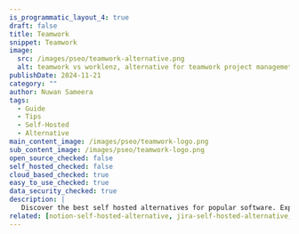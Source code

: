 ```yaml
---
is_programmatic_layout_4: true
draft: false
title: Teamwork
snippet: Teamwork
image:
  src: /images/pseo/teamwork-alternative.png
  alt: teamwork vs worklenz, alternative for teamwork project managemet tool, task management, resource management, productivity, self-hosted
publishDate: 2024-11-21
category: ""
author: Nuwan Sameera
tags:
  - Guide
  - Tips
  - Self-Hosted
  - Alternative
main_content_image: /images/pseo/teamwork-logo.png
sub_content_image: /images/pseo/teamwork-logo.png
open_source_checked: false
self_hosted_checked: false
cloud_based_checked: true
easy_to_use_checked: true
data_security_checked: true
description: |
   Discover the best self hosted alternatives for popular software. Explore our comprehensive guides and find the perfect solution for your needs today.
related: [notion-self-hosted-alternative, jira-self-hosted-alternative, ganttpro-self-hosted-alternative, smartsheet-self-hosted-alternative]
---
```

